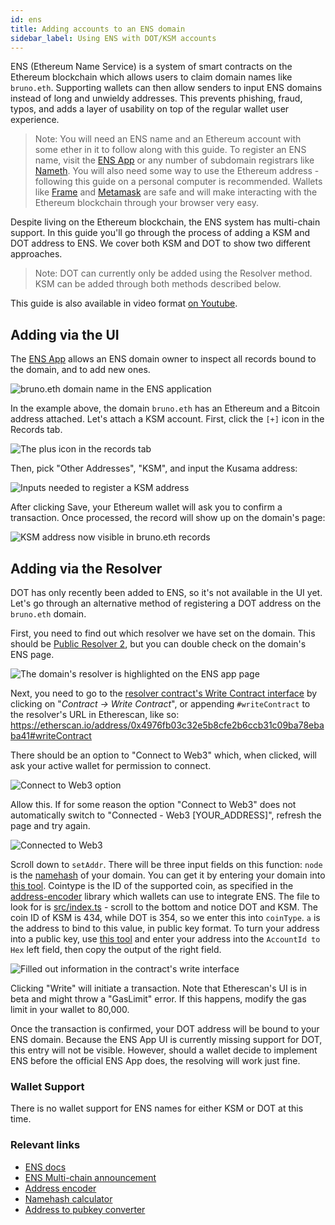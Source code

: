 ```yaml
---
id: ens
title: Adding accounts to an ENS domain
sidebar_label: Using ENS with DOT/KSM accounts
---
```


ENS (Ethereum Name Service) is a system of smart contracts on the Ethereum blockchain which allows
users to claim domain names like `bruno.eth`. Supporting wallets can then allow senders to input ENS
domains instead of long and unwieldy addresses. This prevents phishing, fraud, typos, and adds a
layer of usability on top of the regular wallet user experience.

> Note: You will need an ENS name and an Ethereum account with some ether in it to follow along with
> this guide. To register an ENS name, visit the [ENS App](https://app.ens.domains) or any number of
> subdomain registrars like [Nameth](https://nameth.io). You will also need some way to use the
> Ethereum address - following this guide on a personal computer is recommended. Wallets like
> [Frame](https://frame.sh/) and [Metamask](https://metamask.io) are safe and will make interacting
> with the Ethereum blockchain through your browser very easy.

Despite living on the Ethereum blockchain, the ENS system has multi-chain support. In this guide
you'll go through the process of adding a KSM and DOT address to ENS. We cover both KSM and DOT to
show two different approaches.

> Note: DOT can currently only be added using the Resolver method. KSM can be added through both
> methods described below.

This guide is also available in video format [on Youtube](https://youtu.be/XKjZk-5_mQc).

## Adding via the UI

The [ENS App](https://app.ens.domains) allows an ENS domain owner to inspect all records bound to
the domain, and to add new ones.

![bruno.eth domain name in the ENS application](assets/ens/01-min.png)

In the example above, the domain `bruno.eth` has an Ethereum and a Bitcoin address attached. Let's
attach a KSM account. First, click the `[+]` icon in the Records tab.

![The plus icon in the records tab](assets/ens/02-min.png)

Then, pick "Other Addresses", "KSM", and input the Kusama address:

![Inputs needed to register a KSM address](assets/ens/03-min.png)

After clicking Save, your Ethereum wallet will ask you to confirm a transaction. Once processed, the
record will show up on the domain's page:

![KSM address now visible in bruno.eth records](assets/ens/04-min.png)

## Adding via the Resolver

DOT has only recently been added to ENS, so it's not available in the UI yet. Let's go through an
alternative method of registering a DOT address on the `bruno.eth` domain.

First, you need to find out which resolver we have set on the domain. This should be
[Public Resolver 2](https://etherscan.io/address/0x4976fb03c32e5b8cfe2b6ccb31c09ba78ebaba41), but
you can double check on the domain's ENS page.

![The domain's resolver is highlighted on the ENS app page](assets/ens/05-min.png)

Next, you need to go to the
[resolver contract's Write Contract interface](https://etherscan.io/address/0x4976fb03c32e5b8cfe2b6ccb31c09ba78ebaba41#writeContract)
by clicking on "_Contract -> Write Contract_", or appending `#writeContract` to the resolver's URL
in Etherescan, like so:
https://etherscan.io/address/0x4976fb03c32e5b8cfe2b6ccb31c09ba78ebaba41#writeContract

There should be an option to "Connect to Web3" which, when clicked, will ask your active wallet for
permission to connect.

![Connect to Web3 option](assets/ens/06-min.png)

Allow this. If for some reason the option "Connect to Web3" does not automatically switch to
"Connected - Web3 [YOUR_ADDRESS]", refresh the page and try again.

![Connected to Web3](assets/ens/07-min.png)

Scroll down to `setAddr`. There will be three input fields on this function: `node` is the
[namehash](https://docs.ens.domains/contract-api-reference/name-processing#algorithm) of your
domain. You can get it by entering your domain into
[this tool](https://swolfeyes.github.io/ethereum-namehash-calculator/). Cointype is the ID of the
supported coin, as specified in the [address-encoder](https://github.com/ensdomains/address-encoder)
library which wallets can use to integrate ENS. The file to look for is
[src/index.ts](https://github.com/ensdomains/address-encoder/blob/master/src/index.ts) - scroll to
the bottom and notice DOT and KSM. The coin ID of KSM is 434, while DOT is 354, so we enter this
into `coinType`. `a` is the address to bind to this value, in public key format. To turn your
address into a public key, use [this tool](https://www.shawntabrizi.com/substrate-js-utilities/) and
enter your address into the `AccountId to Hex` left field, then copy the output of the right field.

![Filled out information in the contract's write interface](assets/ens/08-min.png)

Clicking "Write" will initiate a transaction. Note that Etherescan's UI is in beta and might throw a
"GasLimit" error. If this happens, modify the gas limit in your wallet to 80,000.

Once the transaction is confirmed, your DOT address will be bound to your ENS domain. Because the
ENS App UI is currently missing support for DOT, this entry will not be visible. However, should a
wallet decide to implement ENS before the official ENS App does, the resolving will work just fine.

### Wallet Support

There is no wallet support for ENS names for either KSM or DOT at this time.

### Relevant links

- [ENS docs](https://docs.ens.domains/)
- [ENS Multi-chain announcement](https://medium.com/the-ethereum-name-service/ens-launches-multi-coin-support-15-wallets-to-integrate-92518ab20599)
- [Address encoder](https://github.com/ensdomains/address-encoder)
- [Namehash calculator](https://swolfeyes.github.io/ethereum-namehash-calculator/)
- [Address to pubkey converter](https://www.shawntabrizi.com/substrate-js-utilities/)
